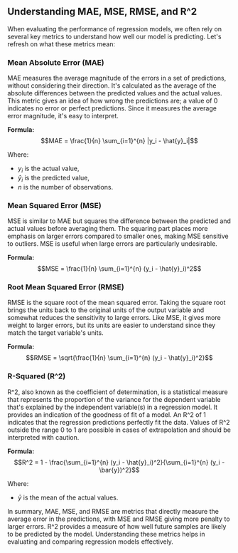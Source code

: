## Understanding MAE, MSE, RMSE, and R^2

When evaluating the performance of regression models, we often rely on several key metrics to understand how well our model is predicting. Let's refresh on what these metrics mean:

### Mean Absolute Error (MAE)

MAE measures the average magnitude of the errors in a set of predictions, without considering their direction. It's calculated as the average of the absolute differences between the predicted values and the actual values. This metric gives an idea of how wrong the predictions are; a value of 0 indicates no error or perfect predictions. Since it measures the average error magnitude, it's easy to interpret.

**Formula:** $$MAE = \frac{1}{n} \sum_{i=1}^{n} |y_i - \hat{y}_i|$$

Where:
- $y_i$ is the actual value,
- $\hat{y}_i$ is the predicted value,
- $n$ is the number of observations.

### Mean Squared Error (MSE)

MSE is similar to MAE but squares the difference between the predicted and actual values before averaging them. The squaring part places more emphasis on larger errors compared to smaller ones, making MSE sensitive to outliers. MSE is useful when large errors are particularly undesirable.

**Formula:** $$MSE = \frac{1}{n} \sum_{i=1}^{n} (y_i - \hat{y}_i)^2$$

### Root Mean Squared Error (RMSE)

RMSE is the square root of the mean squared error. Taking the square root brings the units back to the original units of the output variable and somewhat reduces the sensitivity to large errors. Like MSE, it gives more weight to larger errors, but its units are easier to understand since they match the target variable's units.

**Formula:** $$RMSE = \sqrt{\frac{1}{n} \sum_{i=1}^{n} (y_i - \hat{y}_i)^2}$$

### R-Squared (R^2)

R^2, also known as the coefficient of determination, is a statistical measure that represents the proportion of the variance for the dependent variable that's explained by the independent variable(s) in a regression model. It provides an indication of the goodness of fit of a model. An R^2 of 1 indicates that the regression predictions perfectly fit the data. Values of R^2 outside the range 0 to 1 are possible in cases of extrapolation and should be interpreted with caution.

**Formula:** $$R^2 = 1 - \frac{\sum_{i=1}^{n} (y_i - \hat{y}_i)^2}{\sum_{i=1}^{n} (y_i - \bar{y})^2}$$

Where:
- $\bar{y}$ is the mean of the actual values.

In summary, MAE, MSE, and RMSE are metrics that directly measure the average error in the predictions, with MSE and RMSE giving more penalty to larger errors. R^2 provides a measure of how well future samples are likely to be predicted by the model. Understanding these metrics helps in evaluating and comparing regression models effectively.
